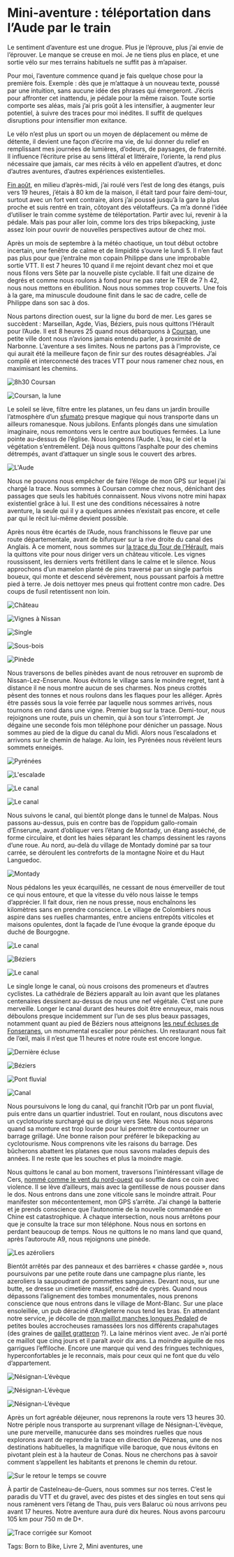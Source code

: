 # Mini-aventure : téléportation dans l’Aude par le train

Le sentiment d’aventure est une drogue. Plus je l’éprouve, plus j’ai envie de l’éprouver. Le manque se creuse en moi. Je ne tiens plus en place, et une sortie vélo sur mes terrains habituels ne suffit pas à m’apaiser.<span id="more-55422"></span>

Pour moi, l’aventure commence quand je fais quelque chose pour la première fois. Exemple : dès que je m’attaque à un nouveau texte, poussé par une intuition, sans aucune idée des phrases qui émergeront. J’écris pour affronter cet inattendu, je pédale pour la même raison. Toute sortie comporte ses aléas, mais j’ai pris goût à les intensifier, à augmenter leur potentiel, à suivre des traces pour moi inédites. Il suffit de quelques disruptions pour intensifier mon exitance.

Le vélo n’est plus un sport ou un moyen de déplacement ou même de détente, il devient une façon d’écrire ma vie, de lui donner du relief en remplissant mes journées de lumières, d’odeurs, de paysages, de fraternité. Il influence l’écriture prise au sens littéral et littéraire, l’oriente, la rend plus nécessaire que jamais, car mes récits à vélo en appellent d’autres, et donc d’autres aventures, d’autres expériences existentielles.

[Fin août](https://www.strava.com/activities/3971747412), en milieu d’après-midi, j’ai roulé vers l’est de long des étangs, puis vers 19 heures, j’étais à 80 km de la maison, il était tard pour faire demi-tour, surtout avec un fort vent contraire, alors j’ai poussé jusqu’à la gare la plus proche et suis rentré en train, côtoyant des vélotaffeurs. Ça m’a donné l’idée d’utiliser le train comme système de téléportation. Partir avec lui, revenir à la pédale. Mais pas pour aller loin, comme lors des trips bikepacking, juste assez loin pour ouvrir de nouvelles perspectives autour de chez moi.

Après un mois de septembre à la météo chaotique, un tout début octobre incertain, une fenêtre de calme et de limpidité s’ouvre le lundi 5. Il n’en faut pas plus pour que j’entraîne mon copain Philippe dans une improbable sortie VTT. Il est 7 heures 10 quand il me rejoint devant chez moi et que nous filons vers Sète par la nouvelle piste cyclable. Il fait une dizaine de degrés et comme nous roulons à fond pour ne pas rater le TER de 7 h 42, nous nous mettons en ébullition. Nous nous sommes trop couverts. Une fois à la gare, ma minuscule doudoune finit dans le sac de cadre, celle de Philippe dans son sac à dos.

Nous partons direction ouest, sur la ligne du bord de mer. Les gares se succèdent : Marseillan, Agde, Vias, Béziers, puis nous quittons l’Hérault pour l’Aude. Il est 8 heures 25 quand nous débarquons à [Coursan](https://fr.wikipedia.org/wiki/Coursan), une petite ville dont nous n’avions jamais entendu parler, à proximité de Narbonne. L’aventure a ses limites. Nous ne partons pas à l’improviste, ce qui aurait été la meilleure façon de finir sur des routes désagréables. J’ai compilé et interconnecté des traces VTT pour nous ramener chez nous, en maximisant les chemins.

![8h30 Coursan](https://tcrouzet.comhttps://tcrouzet.com/images_tc/2020/10/IMG_3978.jpeg)

![Coursan, la lune](https://tcrouzet.comhttps://tcrouzet.com/images_tc/2020/10/IMG_3983.jpeg)

Le soleil se lève, filtre entre les platanes, un feu dans un jardin brouille l’atmosphère d’un [sfumato](https://fr.wikipedia.org/wiki/Sfumato#:~:text=Le%20sfumato%20est%20une%20technique,une%20texture%20lisse%20et%20transparente.) presque magique qui nous transporte dans un ailleurs romanesque. Nous jubilons. Enfants plongés dans une simulation imaginaire, nous remontons vers le centre aux boutiques fermées. La lune pointe au-dessus de l’église. Nous longeons l’Aude. L’eau, le ciel et la végétation s’entremêlent. Déjà nous quittons l’asphalte pour des chemins détrempés, avant d’attaquer un single sous le couvert des arbres.

![L'Aude](https://tcrouzet.comhttps://tcrouzet.com/images_tc/2020/10/IMG_3987.jpeg)

Nous ne pouvons nous empêcher de faire l’éloge de mon GPS sur lequel j’ai chargé la trace. Nous sommes à Coursan comme chez nous, dénichant des passages que seuls les habitués connaissent. Nous vivons notre mini hapax existentiel grâce à lui. Il est une des conditions nécessaires à notre aventure, la seule qui il y a quelques années n’existait pas encore, et celle par qui le récit lui-même devient possible.

Après nous être écartés de l’Aude, nous franchissons le fleuve par une route départementale, avant de bifurquer sur la rive droite du canal des Anglais. À ce moment, nous sommes sur [la trace du Tour de l’Hérault](https://tcrouzet.com/gth/), mais la quittons vite pour nous diriger vers un château viticole. Les vignes roussissent, les derniers verts frétillent dans le calme et le silence. Nous approchons d’un mamelon planté de pins traversé par un single parfois boueux, qui monte et descend sévèrement, nous poussant parfois à mettre pied à terre. Je dois nettoyer mes pneus qui frottent contre mon cadre. Des coups de fusil retentissent non loin.

![Château](https://tcrouzet.comhttps://tcrouzet.com/images_tc/2020/10/IMG_3992.jpeg)

![Vignes à Nissan](https://tcrouzet.comhttps://tcrouzet.com/images_tc/2020/10/IMG_4002.jpeg)

![Single](https://tcrouzet.comhttps://tcrouzet.com/images_tc/2020/10/IMG_4004.jpeg)

![Sous-bois](https://tcrouzet.comhttps://tcrouzet.com/images_tc/2020/10/IMG_4006.jpeg)

![Pinède](https://tcrouzet.comhttps://tcrouzet.com/images_tc/2020/10/IMG_4009.jpeg)

Nous traversons de belles pinèdes avant de nous retrouver en supromb de Nissan-Lez-Enserune. Nous évitons le village sans le moindre regret, tant à distance il ne nous montre aucun de ses charmes. Nos pneus crottés pèsent des tonnes et nous roulons dans les flaques pour les alléger. Après être passés sous la voie ferrée par laquelle nous sommes arrivés, nous tournons en rond dans une vigne. Premier bug sur la trace. Demi-tour, nous rejoignons une route, puis un chemin, qui à son tour s’interrompt. Je dégaine une seconde fois mon téléphone pour dénicher un passage. Nous sommes au pied de la digue du canal du Midi. Alors nous l’escaladons et arrivons sur le chemin de halage. Au loin, les Pyrénées nous révèlent leurs sommets enneigés.

![Pyrénées](https://tcrouzet.comhttps://tcrouzet.com/images_tc/2020/10/IMG_4014.jpeg)

![L'escalade](https://tcrouzet.comhttps://tcrouzet.com/images_tc/2020/10/IMG_4017.jpeg)

![Le canal](https://tcrouzet.comhttps://tcrouzet.com/images_tc/2020/10/IMG_4023.jpeg)

![Le canal](https://tcrouzet.comhttps://tcrouzet.com/images_tc/2020/10/IMG_4025.jpeg)

Nous suivons le canal, qui bientôt plonge dans le tunnel de Malpas. Nous passons au-dessus, puis en contre bas de l’oppidum gallo-romain d’Enserune, avant d’obliquer vers l’étang de Montady, un étang asséché, de forme circulaire, et dont les haies séparant les champs dessinent les rayons d’une roue. Au nord, au-delà du village de Montady dominé par sa tour carrée, se déroulent les contreforts de la montagne Noire et du Haut Languedoc.

![Montady](https://tcrouzet.comhttps://tcrouzet.com/images_tc/2020/10/IMG_4031.jpeg)

Nous pédalons les yeux écarquillés, ne cessant de nous émerveiller de tout ce qui nous entoure, et que la vitesse du vélo nous laisse le temps d’apprécier. Il fait doux, rien ne nous presse, nous enchaînons les kilomètres sans en prendre conscience. Le village de Colombiers nous aspire dans ses ruelles charmantes, entre anciens entrepôts viticoles et maisons opulentes, dont la façade de l’une évoque la grande époque du duché de Bourgogne.

![Le canal](https://tcrouzet.comhttps://tcrouzet.com/images_tc/2020/10/IMG_4040.jpeg)

![Béziers](https://tcrouzet.comhttps://tcrouzet.com/images_tc/2020/10/IMG_4047.jpeg)

![Le canal](https://tcrouzet.comhttps://tcrouzet.com/images_tc/2020/10/IMG_4044.jpeg)

Le single longe le canal, où nous croisons des promeneurs et d’autres cyclistes. La cathédrale de Béziers apparaît au loin avant que les platanes centenaires dessinent au-dessus de nous une nef végétale. C’est une pure merveille. Longer le canal durant des heures doit être ennuyeux, mais nous déboulons presque incidemment sur l’un de ses plus beaux passages, notamment quant au pied de Béziers nous atteignons [les neuf écluses de Fonseranes](https://fr.wikipedia.org/wiki/%C3%89cluses_de_Fonseranes), un monumental escalier pour péniches. Un restaurant nous fait de l’œil, mais il n’est que 11 heures et notre route est encore longue.

![Dernière écluse](https://tcrouzet.comhttps://tcrouzet.com/images_tc/2020/10/IMG_4053.jpeg)

![Béziers](https://tcrouzet.comhttps://tcrouzet.com/images_tc/2020/10/IMG_4064.jpeg)

![Pont fluvial](https://tcrouzet.comhttps://tcrouzet.com/images_tc/2020/10/IMG_4075.jpeg)

![Canal](https://tcrouzet.comhttps://tcrouzet.com/images_tc/2020/10/IMG_4083.jpeg)

Nous poursuivons le long du canal, qui franchit l’Orb par un pont fluvial, puis entre dans un quartier industriel. Tout en roulant, nous discutons avec un cyclotouriste surchargé qui se dirige vers Sète. Nous nous séparons quand sa monture est trop lourde pour lui permettre de contourner un barrage grillagé. Une bonne raison pour préférer le bikepacking au cyclotourisme. Nous comprenons vite les raisons du barrage. Des bûcherons abattent les platanes que nous savons malades depuis des années. Il ne reste que les souches et plus la moindre magie.

Nous quittons le canal au bon moment, traversons l’inintéressant village de Cers, [nommé comme le vent du nord-ouest](https://fr.wikipedia.org/wiki/Cers_(vent)) qui souffle dans ce coin avec violence. Il se lève d’ailleurs, mais avec la gentillesse de nous pousser dans le dos. Nous entrons dans une zone viticole sans le moindre attrait. Pour manifester son mécontentement, mon GPS s’arrête. J’ai changé la batterie et je prends conscience que l’autonomie de la nouvelle commandée en Chine est catastrophique. À chaque intersection, nous nous arrêtons pour que je consulte la trace sur mon téléphone. Nous nous en sortons en perdant beaucoup de temps. Nous ne quittons le no mans land que quand, après l’autoroute A9, nous rejoignons une pinède.

![Les azéroliers](https://tcrouzet.comhttps://tcrouzet.com/images_tc/2020/10/IMG_4102.jpeg)

Bientôt arrêtés par des panneaux et des barrières « chasse gardée », nous poursuivons par une petite route dans une campagne plus riante, les azeroliers la saupoudrant de pommettes sanguines. Devant nous, sur une butte, se dresse un cimetière massif, encadré de cyprès. Quand nous dépassons l’alignement des tombes monumentales, nous prenons conscience que nous entrons dans le village de Mont-Blanc. Sur une place ensoleillée, un pub déraciné d’Angleterre nous tend les bras. En attendant notre service, je décolle de [mon maillot manches longues Pedaled](https://pedaled.com/fr_fr/homme-maillot-de-velo-merinos-manches-longues-bordeaux-essential) de petites boules accrocheuses ramassées lors nos différents crapahutages (des graines de [gaillet gratteron](https://fr.wikipedia.org/wiki/Gaillet_gratteron) ?). La laine mérinos vient avec. Je n’ai porté ce maillot que cinq jours et il paraît avoir dix ans. La moindre aiguille de nos garrigues l’effiloche. Encore une marque qui vend des fringues techniques, hyperconfortables je le reconnais, mais pour ceux qui ne font que du vélo d’appartement.

![Nésignan-L’évèque](https://tcrouzet.comhttps://tcrouzet.com/images_tc/2020/10/IMG_4107.jpeg)

![Nésignan-L’évèque](https://tcrouzet.comhttps://tcrouzet.com/images_tc/2020/10/IMG_4113.jpeg)

![Nésignan-L’évèque](https://tcrouzet.comhttps://tcrouzet.com/images_tc/2020/10/IMG_4116.jpeg)

Après un fort agréable déjeuner, nous reprenons la route vers 13 heures 30. Notre périple nous transporte au surprenant village de Nésignan-L’évèque, une pure merveille, manucurée dans ses moindres ruelles que nous explorons avant de reprendre la trace en direction de Pézenas, une de nos destinations habituelles, la magnifique ville baroque, que nous évitons en pivotant plein est à la hauteur de Conas. Nous ne cherchons pas à savoir comment s’appellent les habitants et prenons le chemin du retour.

![Sur le retour le temps se couvre](https://tcrouzet.comhttps://tcrouzet.com/images_tc/2020/10/IMG_4127.jpeg)

À partir de Castelneau-de-Guers, nous sommes sur nos terres. C’est le paradis du VTT et du gravel, avec des pistes et des singles en tout sens qui nous ramènent vers l’étang de Thau, puis vers Balaruc où nous arrivons peu avant 17 heures. Notre aventure aura duré dix heures. Nous avons parcouru 105 km pour 750 m de D+.

![Trace corrigée sur Komoot](https://tcrouzet.comhttps://tcrouzet.com/images_tc/2020/10/coursan.png)



Tags: Born to Bike, Livre 2, Mini aventures, une